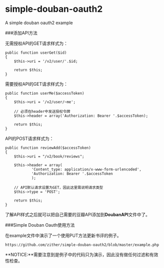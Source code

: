 simple-douban-oauth2
====================

A simple douban oauth2 example

###添加API方法

无需授权API的GET请求样式为：

    public function userGet($id)
    {
        $this->uri = '/v2/user/'.$id;

        return $this;
    }

需要授权API的GET请求样式为：

    public function userMe($accessToken)
    {
        $this->uri = '/v2/user/~me';

        // 必须在header中发送授权令牌
        $this->header = array('Authorization: Bearer '.$accessToken);

        return $this;
    }

API的POST请求样式为：

    public function reviewAdd($accessToken)
    {
        $this->uri = "/v2/book/reviews";

        $this->header = array(
                'Content_type: application/x-www-form-urlencoded',
                'Authorization: Bearer '.$accessToken
                );

        // API默认请求设置为GET，因此这里需说明请求类型
        $this->type = 'POST';

        return $this;     
    }

了解API样式之后就可以把自己需要的豆瓣API添加到**DoubanAPI**文件中了。

###Simple Douban Oauth使用方法

在example文件中演示了一个使用PUT方法更新书评的例子。

    https://github.com/zither/simple-douban-oauth2/blob/master/example.php

**NOTICE:**需要注意到是例子中的代码只为演示，因此没有做任何过滤和有效性检查。
